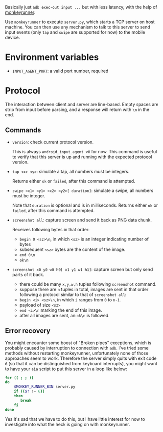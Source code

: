Basically just `adb exec-out input ...` but with less latency, with the help of [monkeyrunner](https://developer.android.com/studio/test/monkeyrunner).

Use `monkeyrunner` to execute `server.py`, which starts a TCP server on host machine.
You can then use any mechanism to talk to this server to send input events (only `tap` and `swipe` are supported for now)
to the mobile device.

# Environment variables

- `INPUT_AGENT_PORT`: a valid port number, required

# Protocol

The interaction between client and server are line-based.
Empty spaces are strip from input before parsing, and a response will return
with `\n` in the end.

## Commands

- `version`: check current protocol version.

  This is always `android_input_agent v0` for now.
  This command is useful to verify that this server is up and running
  with the expected protocol version.

- `tap <x> <y>`: simulate a tap, all numbers must be integers.

  Returns either `ok` or `failed`, after this command is attempted.


- `swipe <x1> <y1> <x2> <y2>[ duration]`: simulate a swipe, all numbers must be integer.

  Note that `duration` is optional and is in milliseconds.
  Returns either `ok` or `failed`, after this command is attempted.

- `screenshot all`: capture screen and send it back as PNG data chunk.

  Receives following bytes in that order:
  + `begin 0 <sz>\n`, in which `<sz>` is an integer indicating number of bytes
  + subsequent `<sz>` bytes are the content of the image.
  + `end 0\n`
  + `ok\n`

- `screenshot x0 y0 w0 h0[ x1 y1 w1 h1]`: capture screen but only send parts of it back.

  + there could be many `x,y,w,h` tuples following `screenshot` command.
  + suppose there are `n` tuples in total, images are sent in that order following a protocol similar to that of `screenshot all`:
  + `begin <i> <sz>\n`, in which `i` ranges from `0` to `n-1`.
  + payload of size `<sz>`
  + `end <i>\n` marking the end of this image.
  + after all images are sent, an `ok\n` is followed.

## Error recovery

You might encounter some boost of "Broken pipes" exceptions,
which is probably caused by interruption to connection with `adb`.
I've tried some methods without restarting monkeyrunner,
unfortunately none of those approaches seem to work.
Therefore the server simply quits with exit code `6`
(so that it can be distinguished from keyboard interrupts),
you might want to have your `aia` script to put this server in a loop like below:

```bash
for (( ; ; ))
do
    $MONKEY_RUNNER_BIN server.py
    if (($? != 6))
    then
       break
    fi
done
```

Yes it's sad that we have to do this, but I have little interest for now
to investigate into what the heck is going on with monkeyrunner.
